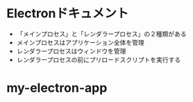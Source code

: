 # Electronドキュメント

- 「メインプロセス」と「レンダラープロセス」の２種類がある  
- メインプロセスはアプリケーション全体を管理  
- レンダラープロセスはウィンドウを管理  
- レンダラープロセスの前にプリロードスクリプトを実行する  
# my-electron-app
